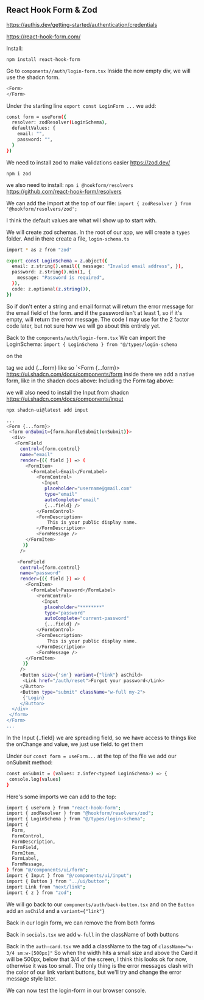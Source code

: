## React Hook Form & Zod

https://authjs.dev/getting-started/authentication/credentials

https://react-hook-form.com/

Install:

`npm install react-hook-form`

Go to `components//auth/login-form.tsx`
Inside the now empty div, we will use the shadcn form.

```bash
<Form>
</Form>
```

Under the starting line `export const LoginForm ...`
we add:

```bash
const form = useForm({
  resolver: zodResolver(LoginSchema),
  defaultValues: {
    email: "",
    password: "",
  }
})
```

We need to install zod to make validations easier https://zod.dev/

`npm i zod`

we also need to install: `npm i @hookform/resolvers`
https://github.com/react-hook-form/resolvers

We can add the import at the top of our file: `import { zodResolver } from '@hookform/resolvers/zod';`

I think the default values are what will show up to start with.

We will create zod schemas.
In the root of our app, we will create a `types` folder.
And in there create a file, `login-schema.ts`

```bash
import * as z from "zod"

export const LoginSchema = z.object({
  email: z.string().email({ message: "Invalid email address", }),
  password: z.string().min(1, {
    message: "Password is required",
  }),
  code: z.optional(z.string()),
})
```

So if don't enter a string and email format will return the error message for the email field of the form.
and if the password isn't at least 1, so if it's empty, will return the error message.
The code I may use for the 2 factor code later, but not sure how we will go about this entirely yet.

Back to the `components/auth/login-form.tsx`
We can import the LoginSchema: `import { LoginSchema } from "@/types/login-schema`

on the <Form> tag we add {...form} like so `<Form {...form}>
https://ui.shadcn.com/docs/components/form
inside there we add a native form, like in the shadcn docs above:
Including the Form tag above:

we will also need to install the Input from shadcn
https://ui.shadcn.com/docs/components/input

`npx shadcn-ui@latest add input`

```bash
...
<Form {...form}>
 <form onSubmit={form.handleSubmit(onSubmit)}>
  <div>
   <FormField
     control={form.control}
     name="email"
     render={({ field }) => (
       <FormItem>
         <FormLabel>Email</FormLabel>
           <FormControl>
             <Input
              placeholder="username@gmail.com"
              type="email"
              autoComplete="email"
              {...field} />
           </FormControl>
           <FormDescription>
               This is your public display name.
           </FormDescription>
           <FormMessage />
       </FormItem>
      )}
     />

    <FormField
     control={form.control}
     name="password"
     render={({ field }) => (
       <FormItem>
         <FormLabel>Password</FormLabel>
           <FormControl>
             <Input
              placeholder="********"
              type="password"
              autoComplete="current-password"
              {...field} />
           </FormControl>
           <FormDescription>
               This is your public display name.
           </FormDescription>
           <FormMessage />
       </FormItem>
      )}
     />
     <Button size={'sm'} variant={"link"} asChild>
      <Link href="/auth/reset">Forgot your password</Link>
     </Button>
     <Button type="submit" className="w-full my-2">
      {'Login}
     </Button>
  </div>
 </form>
</Form>
...
```

In the Input {..field} we are spreading field, so we have access to things like the onChange and value, we just use field. to get them

Under our `const form = useForm...` at the top of the file we add our onSubmit method:

```bash
const onSubmit = (values: z.infer<typeof LoginSchema>) => {
 console.log(values)
}
```

Here's some imports we can add to the top:

```bash
import { useForm } from "react-hook-form";
import { zodResolver } from "@hookform/resolvers/zod";
import { LoginSchema } from "@/types/login-schema";
import {
  Form,
  FormControl,
  FormDescription,
  FormField,
  FormItem,
  FormLabel,
  FormMessage,
} from "@/components/ui/form";
import { Input } from "@/components/ui/input";
import { Button } from "../ui/button";
import Link from "next/link";
import { z } from "zod";
```

We will go back to our `components/auth/back-button.tsx` and on the `Button` add an `asChild` and a `variant={"link"}`

Back in our login form, we can remove the <FormDescription> from both forms

Back in `socials.tsx` we add `w-full` in the className of both buttons

Back in the `auth-card.tsx` we add a className to the <Card> tag of `className="w-3/4 sm:w-[500px]"`
So when the width hits a small size and above the Card it will be 500px, below that 3/4 of the screen, I think this looks ok for now, otherwise it was too small.
The only thing is the error messages clash with the color of our link variant buttons, but we'll try and change the error message style later.

We can now test the login-form in our browser console.
